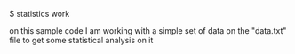 $ statistics work

on this sample code I am working with a simple set of data on the "data.txt" file to get some statistical analysis on it

